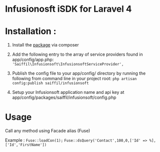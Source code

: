 Infusionosft iSDK for Laravel 4
===============================


Installation :
==============

1. Install the [package](https://packagist.org/packages/saiffil/infusionsoft) via composer

2. Add the following entry to the array of service providers found in app/config/app.php:
`'Saiffil\Infusionsoft\InfusionsoftServiceProvider',`

3. Publish the config file to your app/config/ directory by running the following from command line in your project root:
`php artisan config:publish saiffil/infusionsoft`

4. Setup your Infusionsoft application name and api key at app/config/packages/saiffil/infusionsoft/config.php


Usage
=====

Call any method using Facade alias (Fuse)

Example :
`Fuse::loadCon(1);`
`Fuse::dsQuery('Contact',100,0,['Id' => %],['Id','FirstName'])`